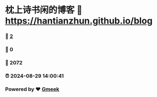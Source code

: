 # 枕上诗书闲的博客 :link: https://hantianzhun.github.io/blog 
### :page_facing_up: [2](https://hantianzhun.github.io/blog/tag.html) 
### :speech_balloon: 0 
### :hibiscus: 2072 
### :alarm_clock: 2024-08-29 14:00:41 
### Powered by :heart: [Gmeek](https://github.com/Meekdai/Gmeek)
